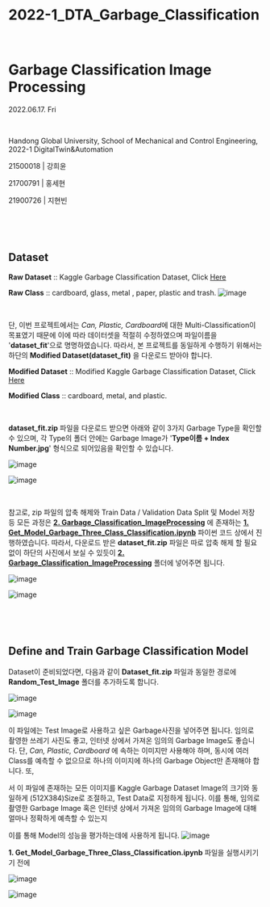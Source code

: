 # 2022-1_DTA_Garbage_Classification

​	

# Garbage Classification Image Processing

2022.06.17. Fri

​	

Handong Global University, School of Mechanical and Control Engineering, 2022-1 DigitalTwin&Automation

21500018 | 강희윤

21700791 | 홍세현

21900726 | 지현빈

​	

​	

## Dataset

**Raw Dataset** :: Kaggle Garbage Classification Dataset, Click [Here](https://github.com/Hongsehyun/2022_1_DigitalTwin_Automation/blob/main/Project%20%232/2.%20Garbage_Classification_ImageProcessing/dataset.zip)

**Raw Class** :: cardboard, glass, metal , paper, plastic and trash.
                ![image](https://user-images.githubusercontent.com/84533279/174222867-df0cf686-f110-457b-9e28-ffaa8bc6f916.png)

​	

단, 이번 프로젝트에서는 *Can, Plastic, Cardboard*에 대한 Multi-Classification이 목표였기 때문에 이에 따라 데이터셋을 적절히 수정하였으며 파일이름을 '**dataset_fit**'으로 명명하였습니다. 따라서, 본 프로젝트를 동일하게 수행하기 위해서는 하단의 **Modified Dataset(dataset_fit)** 을 다운로드 받아야 합니다.

**Modified Dataset** :: Modified Kaggle Garbage Classification Dataset, Click [Here](https://github.com/Hongsehyun/2022_1_DigitalTwin_Automation/blob/main/Project%20%232/2.%20Garbage_Classification_ImageProcessing/dataset_fit.zip)

**Modified Class** :: cardboard, metal, and plastic.

​	

**dataset_fit.zip** 파일을 다운로드 받으면 아래와 같이 3가지 Garbage Type을 확인할 수 있으며, 각 Type의 폴더 안에는 Garbage Image가 '**Type이름 + Index Number.jpg**' 형식으로 되어있음을 확인할 수 있습니다.

![image](https://user-images.githubusercontent.com/84533279/174230341-723567d2-973a-48d7-a7f2-dadab038d8ca.png)

![image](https://user-images.githubusercontent.com/84533279/174230405-3b05b608-4a9f-4481-a7f3-0bae72cb0a39.png)

​	

참고로, zip 파일의 압축 해제와 Train Data / Validation Data Split 및 Model 저장 등 모든 과정은 **[2. Garbage_Classification_ImageProcessing](https://github.com/Hongsehyun/2022_1_DigitalTwin_Automation/tree/main/Project%20%232/2.%20Garbage_Classification_ImageProcessing)** 에 존재하는 **[1. Get_Model_Garbage_Three_Class_Classification.ipynb](https://github.com/Hongsehyun/2022_1_DigitalTwin_Automation/blob/main/Project%20%232/2.%20Garbage_Classification_ImageProcessing/1.%20Get_Model_Garbage_Three_Class_Classification.ipynb)** 파이썬 코드 상에서 진행하였습니다. 따라서, 다운로드 받은 **dataset_fit.zip** 파일은 따로 압축 해제 할 필요 없이 하단의 사진에서 보실 수 있듯이 **[2. Garbage_Classification_ImageProcessing](https://github.com/Hongsehyun/2022_1_DigitalTwin_Automation/tree/main/Project%20%232/2.%20Garbage_Classification_ImageProcessing)** 폴더에 넣어주면 됩니다.

![image](https://user-images.githubusercontent.com/84533279/174235761-2609c340-2ab6-4757-b5ba-b4e94312a815.png)

![image](https://user-images.githubusercontent.com/84533279/174235622-1b8b00f3-eac3-49f0-9b96-6618c1cf0378.png)
​	

​	

​	

## Define and Train Garbage Classification Model

Dataset이 준비되었다면, 다음과 같이 **Dataset_fit.zip** 파일과 동일한 경로에 **Random_Test_Image** 폴더를 추가하도록 합니다.

![image](https://user-images.githubusercontent.com/84533279/174256877-be0b0199-f576-44a7-add6-69fadc710cf9.png)

![image](https://user-images.githubusercontent.com/84533279/174256911-094bec4f-83cc-4dbe-9704-dfeae74d1096.png)

이 파일에는 Test Image로 사용하고 싶은 Garbage사진을 넣어주면 됩니다. 임의로 촬영한 쓰레기 사진도 좋고, 인터넷 상에서 가져온 임의의 Garbage Image도 좋습니다. 단, *Can, Plastic, Cardboard* 에 속하는 이미지만 사용해야 하며, 동시에 여러 Class를 예측할 수 없으므로 하나의 이미지에 하나의 Garbage Object만 존재해야 합니다. 또,

서 이 파일에 존재하는 모든 이미지를 Kaggle Garbage Dataset Image의 크기와 동일하게 (512X384)Size로 조절하고, Test Data로 지정하게 됩니다. 이를 통해, 임의로 촬영한 Garbage Image 혹은 인터넷 상에서 가져온 임의의 Garbage Image에 대해 얼마나 정확하게 예측할 수 있는지 

이를 통해 Model의 성능을 평가하는데에 사용하게 됩니다. 
![image](https://user-images.githubusercontent.com/84533279/174256978-91b5f57a-f6d2-4207-8775-85655b8c7e4f.png)


 **1. Get_Model_Garbage_Three_Class_Classification.ipynb** 파일을 실행시키기기 전에 



![image](https://user-images.githubusercontent.com/84533279/174235898-ed33ac2a-9519-4653-8219-90a1041497c2.png)

![image](https://user-images.githubusercontent.com/84533279/174235819-8f499a86-627a-4e00-b61c-9f5f04bba6ec.png)

  

